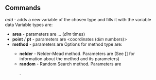 ## Commands

*add <variable type> <variable name> <variable data>* - adds a new variable of the chosen type and fills it with the variable data
  Variable types are:
  + **area** - parameters are <dim> <left> <right> <left> <right> ... <left> <right> (*dim* times)
  + **point** / **pt** - parameters are <dim> <coordinates (*dim* numbers)>
  + **method** - parameters are <method type> <method parameters>
    Options for method type are:
    - **nelder** - Nelder-Mead method. Parameters are <reflectrion> <contraction> <expansion> <shrink> (See [] for information about the method and its parameters)
    - **random** - Random Search method. Parameters are <p> <gamma>.
